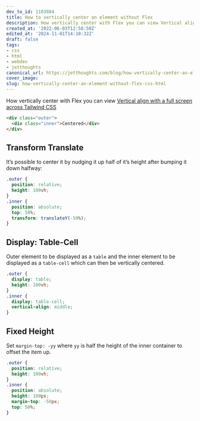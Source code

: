 ```yaml
---
dev_to_id: 1103884
title: How to vertically center an element without Flex
description: How vertically center with Flex you can view Vertical align with a full screen across Tailwind...
created_at: '2022-06-03T12:58:50Z'
edited_at: '2024-11-01T14:10:32Z'
draft: false
tags:
- css
- html
- webdev
- jetthoughts
canonical_url: https://jetthoughts.com/blog/how-vertically-center-an-element-without-flex-css-html/
cover_image:
slug: how-vertically-center-an-element-without-flex-css-html
---
```

How vertically center with Flex you can view [Vertical align with a full screen across Tailwind CSS](https://jtway.co/vertical-align-with-a-full-screen-across-tailwind-css-5c6ad91c3e4f)
```html
<div class="outer">
  <div class="inner">Centered</div>
</div>
```

## Transform Translate
It’s possible to center it by nudging it up half of it’s height after bumping it down halfway:

```css
.outer {
  position: relative;
  height: 100vh;
}
.inner {
  position: absolute;
  top: 50%;
  transform: translateY(-50%);
}
```

## Display: Table-Cell
Outer element to be displayed as a `table` and the inner element to be displayed as a `table-cell` which can then be vertically centered.

```css
.outer {
  display: table;
  height: 100vh;
}
.inner {
  display: table-cell;
  vertical-align: middle;
}
```

## Fixed Height
Set `margin-top: -yy` where `yy` is half the height of the inner container to offset the item up.
```css
.outer {
  position: relative;
  height: 100vh;
}
.inner {
  position: absolute;
  height: 100px;
  margin-top: -50px;
  top: 50%;
}
```